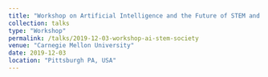 ```yaml
---
title: "Workshop on Artificial Intelligence and the Future of STEM and Societies"
collection: talks
type: "Workshop"
permalink: /talks/2019-12-03-workshop-ai-stem-society
venue: "Carnegie Mellon University"
date: 2019-12-03
location: "Pittsburgh PA, USA"
---
```


